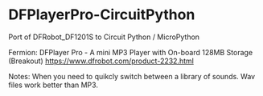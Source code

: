 # DFPlayerPro-CircuitPython
Port of DFRobot_DF1201S to Circuit Python / MicroPython


Fermion: DFPlayer Pro - A mini MP3 Player with On-board 128MB Storage (Breakout)
https://www.dfrobot.com/product-2232.html


Notes: 
  When you need to quikcly switch between a library of sounds. Wav files work better than MP3.

